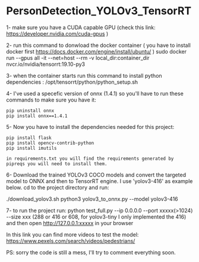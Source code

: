 # PersonDetection_YOLOv3_TensorRT

1- make sure you have a CUDA capable GPU (check this link: https://developer.nvidia.com/cuda-gpus )

2- run this command to donwload the docker container ( you have to install docker first https://docs.docker.com/engine/install/ubuntu/ )
    sudo docker run --gpus all -it --net=host --rm -v local_dir:container_dir nvcr.io/nvidia/tensorrt:19.10-py3 

3- when the container starts run this command to install python dependencies : /opt/tensorrt/python/python_setup.sh

4- I've used a specefic version of onnx (1.4.1) so you'll have to run these commands to make sure you have it:

    pip uninstall onnx
    pip install onnx==1.4.1
    
5- Now you have to install the dependencies needed for this project:

    pip install flask
    pip install opencv-contrib-python
    pip install imutils
    
    in requirements.txt you will find the requirements generated by pipreqs you will need to install them.
  
6- Download the trained YOLOv3 COCO models and convert the targeted model to ONNX and then to TensorRT engine.
   I use 'yolov3-416' as example below.
   cd to the project directory and run:
   
   ./download_yolov3.sh
   python3 yolov3_to_onnx.py --model yolov3-416


7- to run the project run: python test_full.py --ip 0.0.0.0 --port xxxxx(>1024) --size xxx (288 or 416 or 608, for yolov3-tiny I only implemented the 416) and then open http://127.0.0.1:xxxxx in your browser


In this link you can find more videos to test the model: https://www.pexels.com/search/videos/pedestrians/

PS: sorry the code is still a mess, I'll try to comment everything soon.
